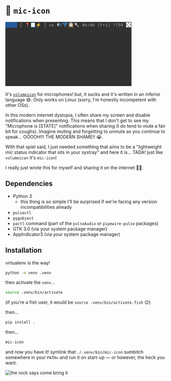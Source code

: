 # 🎤 `mic-icon`

![GIF of mic-icon](assets/mic-icon.gif)

It's [`volumeicon`](https://github.com/Maato/volumeicon) for microphones! but, it sucks and it's written in an inferior language 😅. Only works on Linux (sorry, I'm honestly incompetent with other OSs).

In this modern internet dystopia, I often share my screen and disable notifications when presenting. This means that I don't get to see my "Microphone is [STATE]" notifications when sharing (I do tend to mute a fair bit for coughs). Imagine muting and forgetting to unmute as you continue to speak… OOOOH!!! THE MODERN SHAME!! 😭. 

With that spiel said, I just needed something that aims to be a "lightweight mic status indicator that sits in your systray" and here it is… TADA! just like `volumeicon` it's `mic-icon`!

I really just wrote this for myself and sharing it on the internet 🤷‍♂️.

## Dependencies

* Python 3
    * this thing is so simple I'll be surprised if we're facing any version incompatibilities already
* `pulsectl`
* `pygobject`
* `pactl` command (part of the `pulseAudio` or `pipewire-pulse` packages)
* GTK 3.0 (via your system package manager)
* AppIndicator3 (via your system package manager)

## Installation

virtualenv is the way!

```sh
python -m venv .venv
```

then activate the `venv`…

```sh
source .venv/bin/activate
```

(if you're a fish user, it would be  `source .venv/bin/activate.fish` 😉)

then…

```sh
pip install . 
```

then…

```sh
mic-icon
```

and now you have it! symlink that `./.venv/bin/mic-icon` sumbitch somewhere in your `PATH=` and run it on start-up — or however, the heck you want.

![the rock says come bring it](https://media.tenor.com/GkY0BS3F0R4AAAAM/the-rock-just-bring-it.gif)
